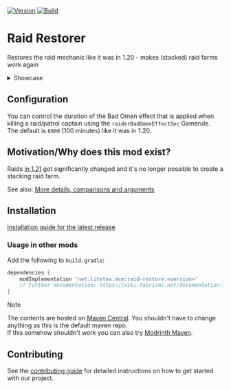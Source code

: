 <!-- modrinth_exclude.start -->

[![Version](https://img.shields.io/modrinth/v/7YpmyzZr)](https://modrinth.com/mod/raid-restore)
[![Build](https://img.shields.io/github/actions/workflow/status/litetex-oss/mcm-raid-restore/check-build.yml?branch=dev)](https://github.com/litetex-oss/mcm-raid-restore/actions/workflows/check-build.yml?query=branch%3Adev)

# Raid Restorer

<!-- modrinth_exclude.end -->

Restores the raid mechanic like it was in 1.20 - makes (stacked) raid farms work again

<details><summary>Showcase</summary>

[Showcase](https://github.com/litetex-oss/mcm-raid-restore/assets/40789489/eec2998c-00ad-4f8b-ac66-219fea0d5107)

</details>

## Configuration

You can control the duration of the Bad Omen effect that is applied when killing a raid/patrol captain using the ``raiderBadOmenEffectSec`` Gamerule.<br/>
The default is ``6000`` (100 minutes) like it was in 1.20.

## Motivation/Why does this mod exist?

Raids [in 1.21](https://minecraft.wiki/w/Java_Edition_24w13a) got significantly changed and it's no longer possible to create a stacking raid farm.

See also: [More details, comparisons and arguments](https://github.com/litetex-oss/mcm-raid-restore/blob/dev/MOTIVATION.md)

<!-- modrinth_exclude.start -->

## Installation
[Installation guide for the latest release](https://github.com/litetex-oss/mcm-raid-restore/releases/latest#Installation)

### Usage in other mods

Add the following to ``build.gradle``:
```groovy
dependencies {
    modImplementation 'net.litetex.mcm:raid-restore:<version>'
    // Further documentation: https://wiki.fabricmc.net/documentation:fabric_loom
}
```

> [!NOTE]
> The contents are hosted on [Maven Central](https://repo.maven.apache.org/maven2/net/litetex/mcm/). You shouldn't have to change anything as this is the default maven repo.<br/>
> If this somehow shouldn't work you can also try [Modrinth Maven](https://support.modrinth.com/en/articles/8801191-modrinth-maven).

## Contributing
See the [contributing guide](./CONTRIBUTING.md) for detailed instructions on how to get started with our project.

<!-- modrinth_exclude.end -->
